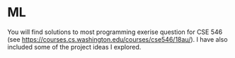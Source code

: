 # ML

You will find solutions to most programming exerise question for CSE 546 (see https://courses.cs.washington.edu/courses/cse546/18au/). I have also included some of the project ideas I explored.
